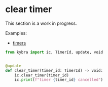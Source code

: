# clear timer

This section is a work in progress.

Examples:

-   [timers](https://github.com/demergent-labs/kybra/tree/main/examples/timers)

```python
from kybra import ic, TimerId, update, void


@update
def clear_timer(timer_id: TimerId) -> void:
    ic.clear_timer(timer_id)
    ic.print(f"timer {timer_id} cancelled")
```
